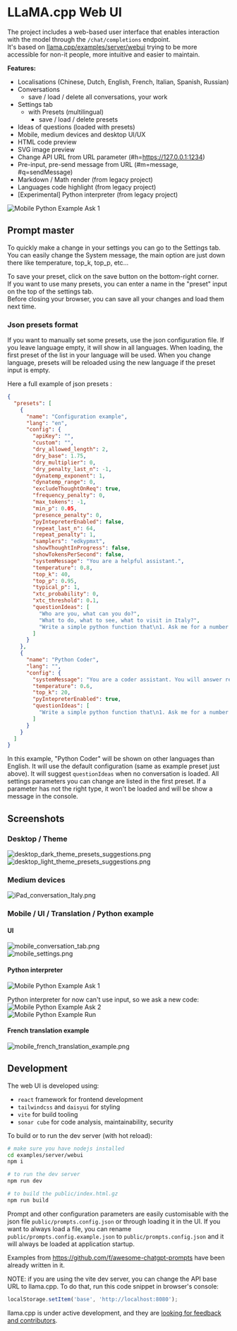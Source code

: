 # LLaMA.cpp Web UI

The project includes a web-based user interface that enables interaction with the model through the `/chat/completions`
endpoint.  
It's based on [llama.cpp/examples/server/webui](https://github.com/ggml-org/llama.cpp/tree/master/examples/server/webui)
trying to be more accessible for non-it people, more intuitive and easier to maintain.

**Features:**

- Localisations (Chinese, Dutch, English, French, Italian, Spanish, Russian)
- Conversations
  - save / load / delete all conversations, your work
- Settings tab
  - with Presets (multilingual)
    - save / load / delete presets
- Ideas of questions (loaded with presets)
- Mobile, medium devices and desktop UI/UX
- HTML code preview
- SVG image preview
- Change API URL from URL parameter (#h=https://127.0.0.1:1234)
- Pre-input, pre-send message from URL (#m=message, #q=sendMessage)
- Markdown / Math render (from legacy project)
- Languages code highlight (from legacy project)
- [Experimental] Python interpreter (from legacy project)

![Mobile Python Example Ask 1](doc/mobile_python_example_ask1.png 'Mobile Python Example Ask 1')

## Prompt master

To quickly make a change in your settings you can go to the Settings tab.  
You can easily change the System message, the main option are just down there like temperature, top_k, top_p, etc...

To save your preset, click on the save button on the bottom-right corner.  
If you want to use many presets, you can enter a name in the "preset" input on the top of the settings tab.  
Before closing your browser, you can save all your changes and load them next time.

### Json presets format

If you want to manually set some presets, use the json configuration file.
If you leave language empty, it will show in all languages.
When loading, the first preset of the list in your language will be used.
When you change language, presets will be reloaded using the new language if the preset input is empty.

Here a full example of json presets :

```json
{
  "presets": [
    {
      "name": "Configuration example",
      "lang": "en",
      "config": {
        "apiKey": "",
        "custom": "",
        "dry_allowed_length": 2,
        "dry_base": 1.75,
        "dry_multiplier": 0,
        "dry_penalty_last_n": -1,
        "dynatemp_exponent": 1,
        "dynatemp_range": 0,
        "excludeThoughtOnReq": true,
        "frequency_penalty": 0,
        "max_tokens": -1,
        "min_p": 0.05,
        "presence_penalty": 0,
        "pyIntepreterEnabled": false,
        "repeat_last_n": 64,
        "repeat_penalty": 1,
        "samplers": "edkypmxt",
        "showThoughtInProgress": false,
        "showTokensPerSecond": false,
        "systemMessage": "You are a helpful assistant.",
        "temperature": 0.8,
        "top_k": 40,
        "top_p": 0.95,
        "typical_p": 1,
        "xtc_probability": 0,
        "xtc_threshold": 0.1,
        "questionIdeas": [
          "Who are you, what can you do?",
          "What to do, what to see, what to visit in Italy?",
          "Write a simple python function that\n1. Ask me for a number in mile\n2. It converts miles to kilometers"
        ]
      }
    },
    {
      "name": "Python Coder",
      "lang": "",
      "config": {
        "systemMessage": "You are a coder assistant. You will answer returning python code of what the user asked for.",
        "temperature": 0.6,
        "top_k": 20,
        "pyIntepreterEnabled": true,
        "questionIdeas": [
          "Write a simple python function that\n1. Ask me for a number in mile\n2. It converts miles to kilometers"
        ]
      }
    }
  ]
}
```

In this example, "Python Coder" will be shown on other languages than English.
It will use the default configuration (same as example preset just above).
It will suggest `questionIdeas` when no conversation is loaded.
All settings parameters you can change are listed in the first preset.
If a parameter has not the right type, it won't be loaded and will be show a message in the console.

## Screenshots

### Desktop / Theme

![desktop_dark_theme_presets_suggestions.png](doc/desktop_dark_theme_presets_suggestions.png)
![desktop_light_theme_presets_suggestions.png](doc/desktop_light_theme_presets_suggestions.png)

### Medium devices

![iPad_conversation_Italy.png](doc/iPad_conversation_Italy.png)

### Mobile / UI / Translation / Python example

#### UI

![mobile_conversation_tab.png](doc/mobile_conversation_tab.png)  
![mobile_settings.png](doc/mobile_settings.png)

#### Python interpreter

![Mobile Python Example Ask 1](doc/mobile_python_example_ask1.png 'Mobile Python Example Ask 1')

Python interpreter for now can't use input, so we ask a new code:  
![Mobile Python Example Ask 2](doc/mobile_python_example_ask2.png 'Mobile Python Example Ask 2')  
![Mobile Python Example Run](doc/mobile_python_example_run.png 'Mobile Python Example Run')

#### French translation example

![mobile_french_translation_example.png](doc/mobile_french_translation_example.png)

## Development

The web UI is developed using:

- `react` framework for frontend development
- `tailwindcss` and `daisyui` for styling
- `vite` for build tooling
- `sonar cube` for code analysis, maintainability, security

To build or to run the dev server (with hot reload):

```sh
# make sure you have nodejs installed
cd examples/server/webui
npm i

# to run the dev server
npm run dev

# to build the public/index.html.gz
npm run build
```

Prompt and other configuration parameters are easily customisable with the json file `public/prompts.config.json` or
through loading it in the UI.
If you want to always load a file, you can rename `public/prompts.config.example.json` to `public/prompts.config.json`
and it will always be loaded at application startup.

Examples from https://github.com/f/awesome-chatgpt-prompts have been already written in it.

NOTE: if you are using the vite dev server, you can change the API base URL to llama.cpp. To do that, run this code
snippet in browser's console:

```js
localStorage.setItem('base', 'http://localhost:8080');
```

llama.cpp is under active development, and they
are [looking for feedback and contributors](https://github.com/ggml-org/llama.cpp/issues/4216).
